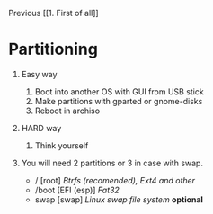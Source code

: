 Previous
[[1. First of all]] 

# Partitioning
1. Easy way
	1. Boot into another OS with GUI from USB stick
	2. Make partitions with gparted or gnome-disks
	3. Reboot in archiso

1. HARD way
	1. Think yourself

2. You will need 2 partitions or 3 in case with swap.
	- / [root] *Btrfs (recomended), Ext4 and other*
	- /boot [EFI (esp)] *Fat32*
	- swap [swap] *Linux swap file system* **optional**
